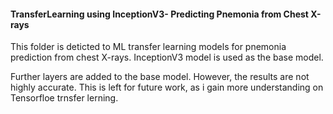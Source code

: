 #### TransferLearning using InceptionV3- Predicting Pnemonia from Chest X-rays

This folder is deticted to ML transfer learning models for pnemonia prediction from chest X-rays.
InceptionV3 model is used as the base model.

Further layers are added to the base model. However, the results are not highly accurate. 
This is left for future work, as i gain more understanding on Tensorfloe trnsfer lerning.
